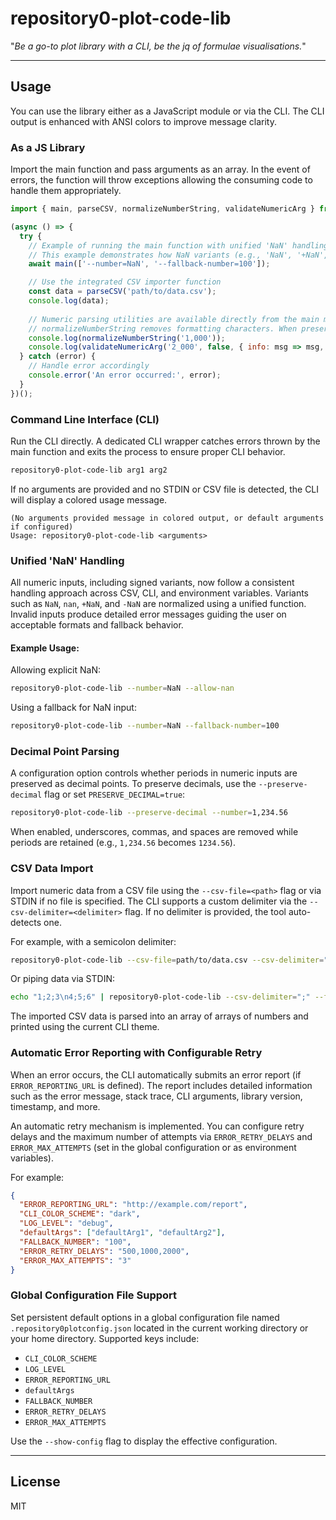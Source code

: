 # repository0-plot-code-lib

"_Be a go-to plot library with a CLI, be the jq of formulae visualisations._"

---

## Usage

You can use the library either as a JavaScript module or via the CLI. The CLI output is enhanced with ANSI colors to improve message clarity.

### As a JS Library

Import the main function and pass arguments as an array. In the event of errors, the function will throw exceptions allowing the consuming code to handle them appropriately.

```js
import { main, parseCSV, normalizeNumberString, validateNumericArg } from '@src/lib/main.js';

(async () => {
  try {
    // Example of running the main function with unified 'NaN' handling
    // This example demonstrates how NaN variants (e.g., 'NaN', '+NaN', '-NaN') are processed.
    await main(['--number=NaN', '--fallback-number=100']);

    // Use the integrated CSV importer function
    const data = parseCSV('path/to/data.csv');
    console.log(data);
    
    // Numeric parsing utilities are available directly from the main module
    // normalizeNumberString removes formatting characters. When preserveDecimal is enabled, decimals are retained.
    console.log(normalizeNumberString('1,000'));
    console.log(validateNumericArg('2_000', false, { info: msg => msg, error: msg => msg }));
  } catch (error) {
    // Handle error accordingly
    console.error('An error occurred:', error);
  }
})();
```

### Command Line Interface (CLI)

Run the CLI directly. A dedicated CLI wrapper catches errors thrown by the main function and exits the process to ensure proper CLI behavior.

```bash
repository0-plot-code-lib arg1 arg2
```

If no arguments are provided and no STDIN or CSV file is detected, the CLI will display a colored usage message.

```
(No arguments provided message in colored output, or default arguments if configured)
Usage: repository0-plot-code-lib <arguments>
```

### Unified 'NaN' Handling

All numeric inputs, including signed variants, now follow a consistent handling approach across CSV, CLI, and environment variables. Variants such as `NaN`, `nan`, `+NaN`, and `-NaN` are normalized using a unified function. Invalid inputs produce detailed error messages guiding the user on acceptable formats and fallback behavior.

#### Example Usage:

Allowing explicit NaN:

```bash
repository0-plot-code-lib --number=NaN --allow-nan
```

Using a fallback for NaN input:

```bash
repository0-plot-code-lib --number=NaN --fallback-number=100
```

### Decimal Point Parsing

A configuration option controls whether periods in numeric inputs are preserved as decimal points. To preserve decimals, use the `--preserve-decimal` flag or set `PRESERVE_DECIMAL=true`:

```bash
repository0-plot-code-lib --preserve-decimal --number=1,234.56
```

When enabled, underscores, commas, and spaces are removed while periods are retained (e.g., `1,234.56` becomes `1234.56`).

### CSV Data Import

Import numeric data from a CSV file using the `--csv-file=<path>` flag or via STDIN if no file is specified. The CLI supports a custom delimiter via the `--csv-delimiter=<delimiter>` flag. If no delimiter is provided, the tool auto-detects one.

For example, with a semicolon delimiter:

```bash
repository0-plot-code-lib --csv-file=path/to/data.csv --csv-delimiter=";" --fallback-number=100
```

Or piping data via STDIN:

```bash
echo "1;2;3\n4;5;6" | repository0-plot-code-lib --csv-delimiter=";" --fallback-number=100
```

The imported CSV data is parsed into an array of arrays of numbers and printed using the current CLI theme.

### Automatic Error Reporting with Configurable Retry

When an error occurs, the CLI automatically submits an error report (if `ERROR_REPORTING_URL` is defined). The report includes detailed information such as the error message, stack trace, CLI arguments, library version, timestamp, and more.

An automatic retry mechanism is implemented. You can configure retry delays and the maximum number of attempts via `ERROR_RETRY_DELAYS` and `ERROR_MAX_ATTEMPTS` (set in the global configuration or as environment variables).

For example:

```json
{
  "ERROR_REPORTING_URL": "http://example.com/report",
  "CLI_COLOR_SCHEME": "dark",
  "LOG_LEVEL": "debug",
  "defaultArgs": ["defaultArg1", "defaultArg2"],
  "FALLBACK_NUMBER": "100",
  "ERROR_RETRY_DELAYS": "500,1000,2000",
  "ERROR_MAX_ATTEMPTS": "3"
}
```

### Global Configuration File Support

Set persistent default options in a global configuration file named `.repository0plotconfig.json` located in the current working directory or your home directory. Supported keys include:

- `CLI_COLOR_SCHEME`
- `LOG_LEVEL`
- `ERROR_REPORTING_URL`
- `defaultArgs`
- `FALLBACK_NUMBER`
- `ERROR_RETRY_DELAYS`
- `ERROR_MAX_ATTEMPTS`

Use the `--show-config` flag to display the effective configuration.

---

## License

MIT
